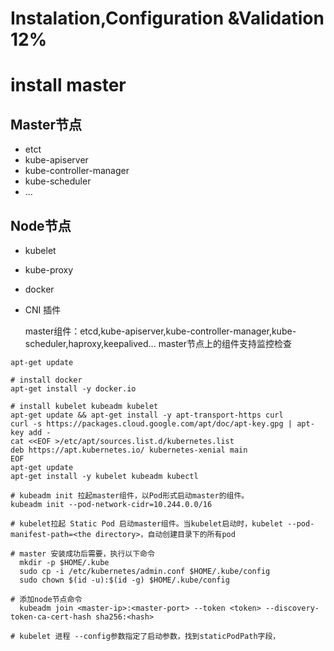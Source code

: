 # Instalation,Configuration &Validation 12%

# install master

## Master节点
- etct
- kube-apiserver
- kube-controller-manager
- kube-scheduler
- ...

## Node节点
- kubelet
- kube-proxy
- docker
- CNI 插件
  
  master组件：etcd,kube-apiserver,kube-controller-manager,kube-scheduler,haproxy,keepalived... master节点上的组件支持监控检查
```
apt-get update

# install docker
apt-get install -y docker.io

# install kubelet kubeadm kubelet
apt-get update && apt-get install -y apt-transport-https curl
curl -s https://packages.cloud.google.com/apt/doc/apt-key.gpg | apt-key add -
cat <<EOF >/etc/apt/sources.list.d/kubernetes.list
deb https://apt.kubernetes.io/ kubernetes-xenial main
EOF
apt-get update
apt-get install -y kubelet kubeadm kubectl

# kubeadm init 拉起master组件，以Pod形式启动master的组件。
kubeadm init --pod-network-cidr=10.244.0.0/16

# kubelet拉起 Static Pod 启动master组件。当kubelet启动时，kubelet --pod-manifest-path=<the directory>，自动创建目录下的所有pod

# master 安装成功后需要，执行以下命令
  mkdir -p $HOME/.kube
  sudo cp -i /etc/kubernetes/admin.conf $HOME/.kube/config
  sudo chown $(id -u):$(id -g) $HOME/.kube/config

# 添加node节点命令
  kubeadm join <master-ip>:<master-port> --token <token> --discovery-token-ca-cert-hash sha256:<hash>

# kubelet 进程 --config参数指定了启动参数，找到staticPodPath字段，


```
